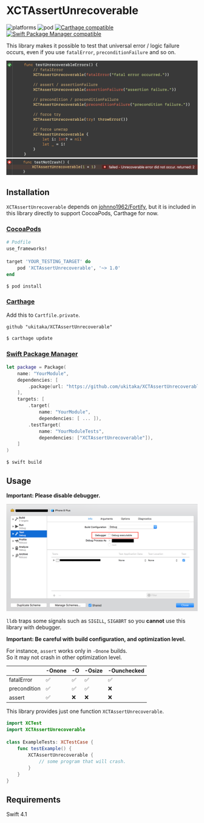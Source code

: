 # XCTAssertUnrecoverable

![platforms](https://img.shields.io/badge/platforms-iOS%20%7C%20macOS%20%7C%20tvOS%20%7C%20Linux-333333.svg) ![pod](https://img.shields.io/cocoapods/v/XCTAssertUnrecoverable.svg) [![Carthage compatible](https://img.shields.io/badge/Carthage-compatible-4BC51D.svg?style=flat)](https://github.com/Carthage/Carthage) [![Swift Package Manager compatible](https://img.shields.io/badge/Swift%20Package%20Manager-compatible-brightgreen.svg)](https://github.com/apple/swift-package-manager)

This library makes it possible to test that universal error / logic failure occurs, even if you use `fatalError`, `preconditionFailure` and so on. 

<img src="Assets/image.png" />

<img src="Assets/fail.png" />

## Installation

`XCTAssertUnrecoverable` depends on [johnno1962/Fortify](https://github.com/johnno1962/Fortify), but it is included in this library directly to support CocoaPods, Carthage for now.

### [CocoaPods](https://guides.cocoapods.org/using/using-cocoapods.html)

```ruby
# Podfile
use_frameworks!

target 'YOUR_TESTING_TARGET' do
    pod 'XCTAssertUnrecoverable', '~> 1.0'
end
```

```bash
$ pod install
```

### [Carthage](https://github.com/Carthage/Carthage)

Add this to `Cartfile.private`.

```
github "ukitaka/XCTAssertUnrecoverable"
```

```bash
$ carthage update
```

### [Swift Package Manager](https://github.com/apple/swift-package-manager)

```swift
let package = Package(
    name: "YourModule",
    dependencies: [
        .package(url: "https://github.com/ukitaka/XCTAssertUnrecoverable.git", "1.0.0")
    ],
    targets: [
        .target(
            name: "YourModule",
            dependencies: [ ... ]),
        .testTarget(
            name: "YourModuleTests",
            dependencies: ["XCTAssertUnrecoverable"]),
    ]
)
```

```
$ swift build
```

## Usage

**Important: Please disable debugger.**

<img src="Assets/disable-lldb.png" />

`lldb` traps some signals such as `SIGILL`, `SIGABRT` so you **cannot** use this library with debugger.

**Important: Be careful with build configuration, and optimization level.**

For instance, `assert` works only in `-Onone` builds.  
So it may not crash in other optimization level.

| | -Onone | -O | -Osize | -Ounchecked |
|---|---|---|---|---|
| fatalError | ✅ | ✅ | ✅ | ✅ |
| precondition | ✅ | ✅ | ✅ | ❌ |
| assert | ✅ | ❌ | ❌ | ❌ |

This library provides just one function `XCTAssertUnrecoverable`.

```swift
import XCTest
import XCTAssertUnrecoverable

class ExampleTests: XCTestCase {
    func testExample() {
        XCTAssertUnrecoverable {
            // some program that will crash.
        }
    }
}
```

## Requirements

Swift 4.1
